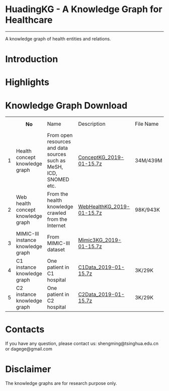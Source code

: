 <html>
<head>
</head>
<body>
  <h1>HuadingKG - A Knowledge Graph for Healthcare</h1>
  <hr/>
  A knowledge graph of health entities and relations.
  
  <h1>Introduction</h1>
  
  <h1>Highlights</h1>
  
  <h1>Knowledge Graph Download</h1>
  <table>
    <th><th>No</th><td>Name</td><td>Description</td><td>File Name</td><td>Size (compressed/original)</td></th>
	<tr>
	  <td>1</td>
	  <td>Health concept knowledge graph</td>
	  <td>From open resources and data sources such as MeSH, ICD, SNOMED etc.</td>
	  <td><a href="http://180.76.145.135:8888/fu/filedownload?fileID=2bbf39fd6b7d47ca91e82bba73e7644d">ConceptKG_2019-01-15.7z</a></td>
	  <td>34M/439M</td>
	</tr>
	<tr>
	  <td>2</td>
	  <td>Web health concept knowledge graph</td>
	  <td>From the health knowledge crawled from the Internet</td>
	  <td><a href="http://180.76.145.135:8888/fu/filedownload?fileID=86aa4dedd4ff4d67a03e45b23aadb7e3">WebHealthKG_2019-01-15.7z</a></td>
	  <td>98K/943K</td>
	</tr>
	<tr>
	  <td>3</td>
	  <td>MIMIC-III instance knowledge graph</td>
	  <td>From MIMIC-III dataset</td>
	  <td><a href="http://180.76.145.135:8888/fu/filedownload?fileID=f0367a7e4fcb4c23a694b9ff5ca88005">Mimic3KG_2019-01-15.7z</a></td>
	  <td></td>
	</tr>
	<tr>
	  <td>4</td>
	  <td>C1 instance knowledge graph</td>
	  <td>One patient in C1 hospital</td>
	  <td><a href="http://180.76.145.135:8888/fu/filedownload?fileID=137d8b9caca5409a9ece8c25d3b66d29">C1Data_2019-01-15.7z</a></td>
	  <td>3K/29K</td>
	</tr>
	<tr>
	  <td>5</td>
	  <td>C2 instance knowledge graph</td>
	  <td>One patient in C2 hospital</td>
	  <td><a href="http://180.76.145.135:8888/fu/filedownload?fileID=93a9e95c1d384ccb8520a154a5dbf9a3">C2Data_2019-01-15.7z</a></td>
	  <td>3K/29K</td>
	</tr>
  </table>
  <h1>Contacts</h1>
  <p>If you have any question, please contact us: shengming@tsinghua.edu.cn or dagege@gmail.com</p>
  
  <h1>Disclaimer</h1>
  <p>The knowledge graphs are for research purpose only.</p>
</body>
</html>
